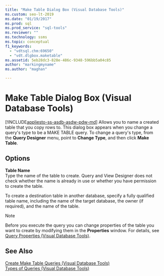 ```yaml
---
title: "Make Table Dialog Box (Visual Database Tools)"
ms.custom: seo-lt-2019
ms.date: "01/19/2017"
ms.prod: sql
ms.prod_service: "sql-tools"
ms.reviewer: ""
ms.technology: ssms
ms.topic: conceptual
f1_keywords: 
  - "vdtsql.chm:69650"
  - "vdt.dlgbox.maketable"
ms.assetid: 5eb28dc3-828e-486c-9348-596bb5a04c85
author: "markingmyname"
ms.author: "maghan"

---
```

# Make Table Dialog Box (Visual Database Tools)
[!INCLUDE[appliesto-ss-asdb-asdw-pdw-md](../../includes/appliesto-ss-asdb-asdw-pdw-md.md)]
Allows you to name a created table that you copy rows to. This dialog box appears when you change a query's type to be a MAKE TABLE query. To change a query's type, from the **Query Designer** menu, point to **Change Type**, and then click **Make Table**.  
  
## Options  
**Table Name**  
Type the name of the table to create. Query and View Designer does not check whether the name is already in use or whether you have permission to create the table.  
  
To create a destination table in another database, specify a fully qualified table name, including the name of the target database, the owner (if required), and the name of the table.  
  
> [!NOTE]  
> Before you execute the query you can change properties of the table you want to create by modifying them in the **Properties** window. For details, see [Query Properties &#40;Visual Database Tools&#41;](../../ssms/visual-db-tools/query-properties-visual-database-tools.md).  
  
## See Also  
[Create Make Table Queries &#40;Visual Database Tools&#41;](../../ssms/visual-db-tools/create-make-table-queries-visual-database-tools.md)  
[Types of Queries &#40;Visual Database Tools&#41;](../../ssms/visual-db-tools/types-of-queries-visual-database-tools.md)  
  
